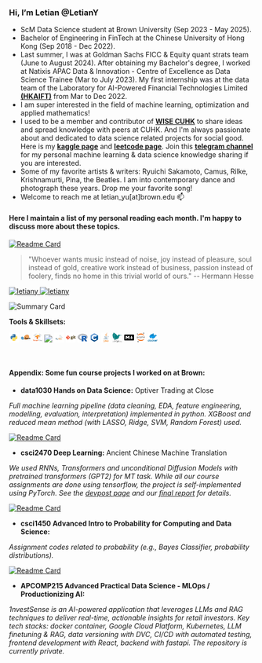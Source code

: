 ### Hi, I’m **Letian** @LetianY
- ScM Data Science student at Brown University (Sep 2023 - May 2025).
- Bachelor of Engineering in FinTech at the Chinese University of Hong Kong (Sep 2018 - Dec 2022).
- Last summer, I was at Goldman Sachs FICC & Equity quant strats team (June to August 2024). After obtaining my Bachelor's degree, I worked at Natixis APAC Data & Innovation - Centre of Excellence as Data Science Trainee (Mar to July 2023). My first internship was at the data team of the Laboratory for AI-Powered Financial Technologies Limited **[(HKAIFT)](http://hkaift.com/)** from Mar to Dec 2022.
- I am super interested in the field of machine learning, optimization and applied mathematics!
- I used to be a member and contributor of **[WISE CUHK](http://wiselug.com/)** to share ideas and spread knowledge with peers at CUHK. And I'm always passionate about and dedicated to data science related projects for social good. Here is my **[kaggle page](https://www.kaggle.com/letianyu)** and **[leetcode page](https://leetcode.com/DawnEureka/)**. Join this **[telegram channel](https://t.me/%20QqWKFEImyq8wZjY1)** for my personal machine learning & data science knowledge sharing if you are interested.
- Some of my favorite artists & writers: Ryuichi Sakamoto, Camus, Rilke, Krishnamurti, Pina, the Beatles. I am into contemporary dance and photograph these years. Drop me your favorite song!
- Welcome to reach me at letian_yu[at]brown.edu 📫

#### Here I maintain a list of my personal reading each month. I'm happy to discuss more about these topics.
[![Readme Card](https://github-readme-stats.vercel.app/api/pin/?username=LetianY&repo=reading-list&theme=vue)](https://github.com/LetianY/reading-list)

> "Whoever wants music instead of noise, joy instead of pleasure, soul instead of gold, creative work instead of business, passion instead of foolery, finds no home in this trivial world of ours." -- Hermann Hesse

<a href="https://github.com/LetianY/github-readme-stats">
    <img height="150em" src="https://github-readme-stats.vercel.app/api?username=LetianY&show_icons=true&count_private=true&include_all_commits=true&hide=issues&rank_icon=github&border_color=2e4058&theme=vue" alt="letiany"/>
    <img height="150em" src="https://github-readme-stats.vercel.app/api/top-langs/?username=LetianY&layout=compact&hide_progress=true&border_color=2e4058&theme=graywhite" alt="letiany">
</a>

![Summary Card](http://github-profile-summary-cards.vercel.app/api/cards/profile-details?username=LetianY&theme=nord_bright)

**Tools & Skillsets:**

<code><img height="20" src="https://raw.githubusercontent.com/github/explore/80688e429a7d4ef2fca1e82350fe8e3517d3494d/topics/python/python.png"></code>
<code><img height="20" src="https://raw.githubusercontent.com/github/explore/80688e429a7d4ef2fca1e82350fe8e3517d3494d/topics/scikit-learn/scikit-learn.png"></code>
<code><img height="20" src="https://raw.githubusercontent.com/github/explore/80688e429a7d4ef2fca1e82350fe8e3517d3494d/topics/tensorflow/tensorflow.png"></code>
<code><img height="20" src="https://raw.githubusercontent.com/pytorch/pytorch/master/docs/source/_static/img/pytorch-logo-dark.png"></code>
<code><img height="20" src="https://raw.githubusercontent.com/github/explore/80688e429a7d4ef2fca1e82350fe8e3517d3494d/topics/mysql/mysql.png"></code>
<code><img height="20" src="https://raw.githubusercontent.com/github/explore/80688e429a7d4ef2fca1e82350fe8e3517d3494d/topics/git/git.png"></code>
<code><img height="20" src="https://raw.githubusercontent.com/github/explore/80688e429a7d4ef2fca1e82350fe8e3517d3494d/topics/r/r.png"></code>
<code><img height="20" src="https://raw.githubusercontent.com/github/explore/80688e429a7d4ef2fca1e82350fe8e3517d3494d/topics/c/c.png"></code>
<code><img height="20" src="https://raw.githubusercontent.com/github/explore/80688e429a7d4ef2fca1e82350fe8e3517d3494d/topics/java/java.png"></code>
<code><img height="20" src="https://raw.githubusercontent.com/github/explore/80688e429a7d4ef2fca1e82350fe8e3517d3494d/topics/latex/latex.png"></code>
<code><img height="20" src="https://raw.githubusercontent.com/github/explore/80688e429a7d4ef2fca1e82350fe8e3517d3494d/topics/markdown/markdown.png"></code>
<code><img height="20" src="https://raw.githubusercontent.com/github/explore/80688e429a7d4ef2fca1e82350fe8e3517d3494d/topics/jupyter-notebook/jupyter-notebook.png"></code>
<code><img height="20" src="https://raw.githubusercontent.com/github/explore/80688e429a7d4ef2fca1e82350fe8e3517d3494d/topics/docker/docker.png"></code>

<br />

#### Appendix: Some fun course projects I worked on at Brown:

- **data1030 Hands on Data Science:** Optiver Trading at Close

*Full machine learning pipeline (data cleaning, EDA, feature engineering, modelling, evaluation, interpretation) implemented in python. XGBoost and reduced mean method (with LASSO, Ridge, SVM, Random Forest) used.*

[![Readme Card](https://github-readme-stats.vercel.app/api/pin/?username=LetianY&repo=data1030-optiver-trading-at-close&theme=vue)](https://github.com/LetianY/data1030-optiver-trading-at-close)

- **csci2470 Deep Learning:** Ancient Chinese Machine Translation
   
*We used RNNs, Transformers and unconditional Diffusion Models with pretrained transformers (GPT2) for MT task. While all our course assignments are done using tensorflow, the project is self-implemented using PyTorch. See the [devpost page](https://devpost.com/software/revive-ancient-chinese-via-machine-translation) and our [final report](https://docs.google.com/document/d/e/2PACX-1vT9U7pUgQAWKxmZf8KbvKmpD6WnVarDQIXfllj2Erv27DogpWbGDyt6vAVL_vhOewPxVuHpS8KfsKeJ/pub) for details.*

[![Readme Card](https://github-readme-stats.vercel.app/api/pin/?username=LetianY&repo=ancient-chinese-machine-translation&theme=vue)](https://github.com/LetianY/ancient-chinese-machine-translation)

- **csci1450  Advanced Intro to Probability for Computing and Data Science:**

*Assignment codes related to probability (e.g., Bayes Classifier, probability distributions).*

[![Readme Card](https://github-readme-stats.vercel.app/api/pin/?username=LetianY&repo=csci1450-homework&theme=vue)](https://github.com/LetianY/csci1450-homework)

- **APCOMP215 Advanced Practical Data Science - MLOps / Productionizing AI:**

*1nvestSense is an AI-powered application that leverages LLMs and RAG techniques to deliver real-time, actionable insights for retail investors. Key tech stacks: docker container, Google Cloud Platform, Kubernetes, LLM finetuning & RAG, data versioning with DVC, CI/CD with automated testing, frontend development with React, backend with fastapi. The repository is currently private.*


<!---
LetianY/LetianY is a ✨ special ✨ repository because its `README.md` (this file) appears on your GitHub profile.
You can click the Preview link to take a look at your changes.
--->
